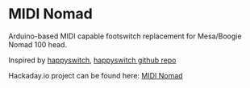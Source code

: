 # MIDI Nomad

Arduino-based MIDI capable footswitch replacement for Mesa/Boogie Nomad 100 head.

Inspired by [happyswitch](https://happyswitch.it), [happyswitch github repo](https://github.com/siddolo/happyswitch)

Hackaday.io project can be found here: [MIDI Nomad](https://hackaday.io/project/170576-midi-nomad)
